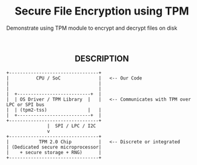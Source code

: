 <h1 align="center">Secure File Encryption using TPM</h1>

Demonstrate using TPM module to encrypt and decrypt files on disk

<br/>

<h2 align="center">DESCRIPTION</h2>


```
+---------------------------------+
|          CPU / SoC              |   <-- Our Code
|                                 |        
|                                 |    
|  +---------------------------+  |   
|  | OS Driver / TPM Library  |   |   <-- Communicates with TPM over LPC or SPI bus
|  | (tpm2-tss)               |   |
|  +---------------------------+  |
+---------------------------------+
               |  SPI / LPC / I2C
               v
+---------------------------------+
|           TPM 2.0 Chip          |   <-- Discrete or integrated
| (Dedicated secure microprocessor|
|    + secure storage + RNG)      |
+---------------------------------+
```
